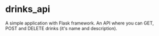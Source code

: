 # drinks_api

A simple application with Flask framework. 
An API where you can GET, POST and DELETE drinks (it's name and description).
